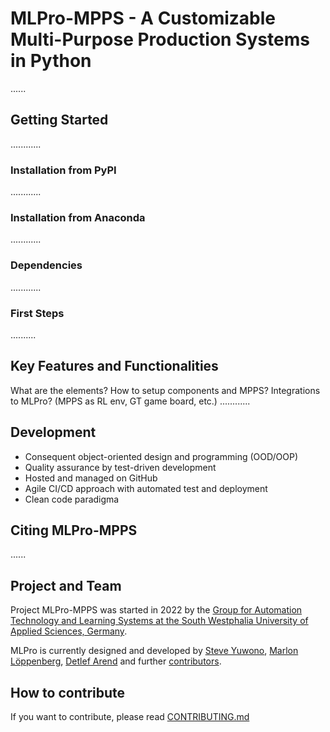 # MLPro-MPPS - A Customizable Multi-Purpose Production Systems in Python

......

## Getting Started

............

### Installation from PyPI
............

### Installation from Anaconda
............


### Dependencies
............

### First Steps
..........


## Key Features and Functionalities
What are the elements?
How to setup components and MPPS?
Integrations to MLPro? (MPPS as RL env, GT game board, etc.)
............

## Development
- Consequent object-oriented design and programming (OOD/OOP)
- Quality assurance by test-driven development
- Hosted and managed on GitHub
- Agile CI/CD approach with automated test and deployment
- Clean code paradigma

## Citing MLPro-MPPS
......


## Project and Team
Project MLPro-MPPS was started in 2022 by the [Group for Automation Technology and Learning Systems at the South Westphalia University of Applied Sciences, Germany](https://www.fh-swf.de/de/forschung___transfer_4/labore_3/labs/labor_fuer_automatisierungstechnik__soest_1/standardseite_57.php).

MLPro is currently designed and developed by [Steve Yuwono](https://github.com/steveyuwono), [Marlon Löppenberg](https://github.com/marlonloeppenberg), [Detlef Arend](https://github.com/detlefarend) and further [contributors](https://github.com/fhswf/MLPro/graphs/contributors). 


## How to contribute
If you want to contribute, please read [CONTRIBUTING.md](https://github.com/fhswf/MLPro-MPPS/blob/main/CONTRIBUTING.md)
